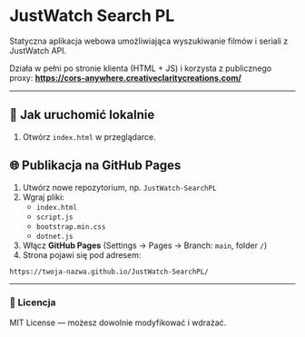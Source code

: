 # JustWatch Search PL

Statyczna aplikacja webowa umożliwiająca wyszukiwanie filmów i seriali z JustWatch API.

Działa w pełni po stronie klienta (HTML + JS) i korzysta z publicznego proxy:
**https://cors-anywhere.creativeclaritycreations.com/**

---

## 🚀 Jak uruchomić lokalnie

1. Otwórz `index.html` w przeglądarce.

## 🌐 Publikacja na GitHub Pages

1. Utwórz nowe repozytorium, np. `JustWatch-SearchPL`
2. Wgraj pliki:
   - `index.html`
   - `script.js`
   - `bootstrap.min.css`
   - `dotnet.js`
3. Włącz **GitHub Pages** (Settings → Pages → Branch: `main`, folder `/`)
4. Strona pojawi się pod adresem:

```
https://twoja-nazwa.github.io/JustWatch-SearchPL/
```

---

### 📄 Licencja
MIT License — możesz dowolnie modyfikować i wdrażać.
